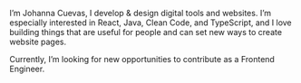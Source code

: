 I’m Johanna Cuevas, I develop & design digital tools and websites. I’m especially interested in React, Java, Clean Code, and TypeScript, and I love building things that are useful for people and can set new ways to create website pages.

Currently, I’m looking for new opportunities to contribute as a Frontend Engineer.
